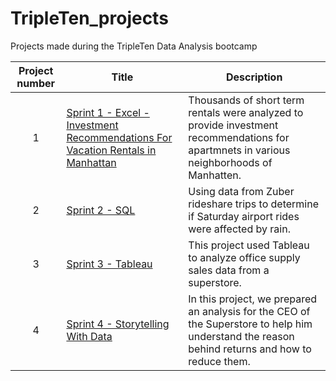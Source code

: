 # TripleTen_projects
Projects made during the TripleTen Data Analysis bootcamp

| Project number | Title | Description |
| :-----------: | ----------- |----------- |
| 1 | [Sprint 1 - Excel - Investment Recommendations For Vacation Rentals in Manhattan](https://github.com/EliezerSapir/TripleTen_projects/tree/3a350688dd9823d2e0afff0b2aed1efe71b7c41d/Sprint%201%20-%20Excel) |  Thousands of short term rentals were analyzed to provide investment recommendations for apartmnets in various neighborhoods of Manhatten. |
| 2 | [Sprint 2 - SQL]( ) | Using data from Zuber rideshare trips to determine if Saturday airport rides were affected by rain.
| 3 | [Sprint 3 - Tableau](https://github.com/EliezerSapir/TripleTen_projects/tree/8bc00f909f0404d8afed6f8087473f0b2918469b/Sprint%203%20-%20Tableau) | This project used Tableau to analyze office supply sales data from a superstore. |
| 4 | [Sprint 4 - Storytelling With Data](https://github.com/EliezerSapir/TripleTen_projects/tree/main/Eliezer%20Sapir%20-%20project%20sprint%204) | In this project, we prepared an analysis for the CEO of the Superstore to help him understand the reason behind returns and how to reduce them.
